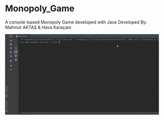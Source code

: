 # Monopoly_Game
A console-based Monopoly Game developed with Java
Developed By: Mahmut AKTAŞ & Hava Karaçam

![Monopoly Demo](https://github.com/mahmutaktas/Monopoly_Game/blob/master/monopoly.gif)

